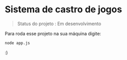 <h1> Sistema de castro de jogos </h1>

> Status do projeto : Em desenvolvimento 

Para roda esse projeto na sua máquina digite:

```
node app.js

```
:)